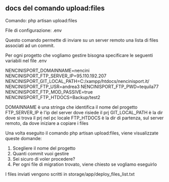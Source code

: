 ## docs del comando upload:files

Comando: php artisan upload:files

File di configurazione: .env

Questo comando permette di inviare su un server remoto una lista di files associati ad un commit. 

Per ogni progetto che vogliamo gestire bisogna specificare le seguenti variabili nel file .env

NENCINISPORT_DOMAINNAME=nencini
NENCINISPORT_FTP_SERVER_IP=95.110.192.207
NENCINISPORT_GIT_LOCAL_PATH=C:/xampp/htdocs/nencinisport.it/
NENCINISPORT_FTP_USR=andrea3
NENCINISPORT_FTP_PWD=tequila77
NENCINISPORT_FTP_MOD_PASSIVE=true
NENCINISPORT_FTP_HTDOCS=Backup/test2

DOMAINNAME è una stringa che identifica il nome del progetto
FTP_SERVER_IP è l'ip del server dove risiede il prj
GIT_LOCAL_PATH è la dir dove si trova il prj nel pc locale
FTP_HTDOCS è la dir di partenza, sul server remoto, da dove iniziare a copiare i files

Una volta eseguito il comando php artisan upload:files, viene visualizzate queste domande:
1) Scegliere il nome del progetto
2) Quanti commit vuoi gestire
3) Sei sicuro di voler procedere?
4) Per ogni file di migration trovato, viene chiesto se vogliamo eseguirlo

I files inviati vengono scritti in storage/app/deploy_files_list.txt
